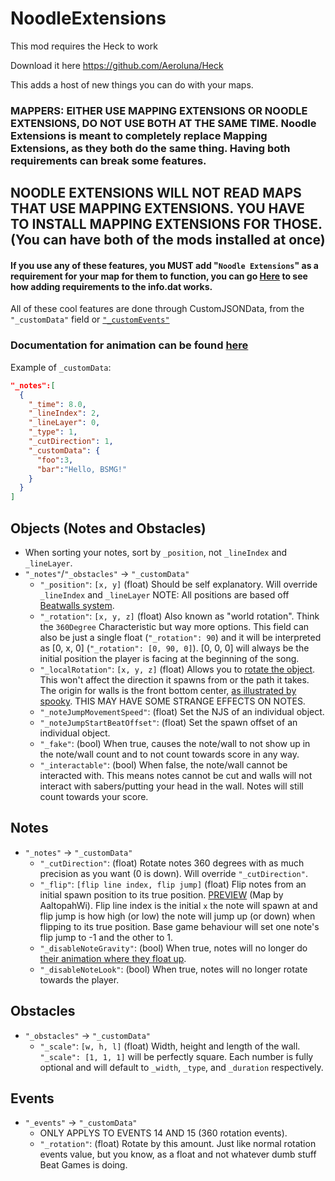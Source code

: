 # NoodleExtensions

This mod requires the Heck to work

Download it here https://github.com/Aeroluna/Heck

This adds a host of new things you can do with your maps.


### MAPPERS: EITHER USE MAPPING EXTENSIONS OR NOODLE EXTENSIONS, DO NOT USE BOTH AT THE SAME TIME. Noodle Extensions is meant to completely replace Mapping Extensions, as they both do the same thing. Having both requirements can break some features.

## NOODLE EXTENSIONS WILL NOT READ MAPS THAT USE MAPPING EXTENSIONS. YOU HAVE TO INSTALL MAPPING EXTENSIONS FOR THOSE. (You can have both of the mods installed at once)

#### If you use any of these features, you MUST add "`Noodle Extensions`" as a requirement for your map for them to function, you can go [Here](https://github.com/Kylemc1413/SongCore/blob/master/README.md) to see how adding requirements to the info.dat works.

All of these cool features are done through CustomJSONData, from the `"_customData"` field or [`"_customEvents"`](Documentation/AnimationDocs.md#custom-events)

### Documentation for animation can be found [here](Documentation/AnimationDocs.md)

Example of `_customData`:
```json
"_notes":[
  {
    "_time": 8.0,
    "_lineIndex": 2,
    "_lineLayer": 0,
    "_type": 1,
    "_cutDirection": 1,
    "_customData": {
      "foo":3,
      "bar":"Hello, BSMG!"
    }
  }
]
```


## Objects (Notes and Obstacles)
  * When sorting your notes, sort by `_position`, not `_lineIndex` and `_lineLayer`.
  * `"_notes"`/`"_obstacles"` -> `"_customData"`
    * `"_position"`: `[x, y]` (float) Should be self explanatory. Will override `_lineIndex` and `_lineLayer` NOTE: All positions are based off [Beatwalls system](https://camo.githubusercontent.com/295a4c05e569c99c6bf07cfabda8d80afdec1b7d/68747470733a2f2f692e696d6775722e636f6d2f557a37614944672e706e673d31303078313030).
    * `"_rotation"`: `[x, y, z]` (float) Also known as "world rotation". Think the `360Degree` Characteristic but way more options. This field can also be just a single float (`"_rotation": 90`) and it will be interpreted as [0, x, 0] (`"_rotation": [0, 90, 0]`). [0, 0, 0] will always be the initial position the player is facing at the beginning of the song.
    * `"_localRotation"`: `[x, y, z]` (float) Allows you to [rotate the object](https://cdn.discordapp.com/attachments/642393483000283146/695698691943825559/unknown.png). This won't affect the direction it spawns from or the path it takes. The origin for walls is the front bottom center, [as illustrated by spooky](https://cdn.discordapp.com/attachments/642393483000283146/725065831850967150/unknown.png). THIS MAY HAVE SOME STRANGE EFFECTS ON NOTES.
    * `"_noteJumpMovementSpeed"`: (float) Set the NJS of an individual object.
    * `"_noteJumpStartBeatOffset"`: (float) Set the spawn offset of an individual object.
    * `"_fake"`: (bool) When true, causes the note/wall to not show up in the note/wall count and to not count towards score in any way.
    * `"_interactable"`: (bool) When false, the note/wall cannot be interacted with. This means notes cannot be cut and walls will not interact with sabers/putting your head in the wall. Notes will still count towards your score.
## Notes
  * `"_notes"` -> `"_customData"`
    * `"_cutDirection"`: (float) Rotate notes 360 degrees with as much precision as you want (0 is down). Will override `"_cutDirection"`.
    * `"_flip"`: `[flip line index, flip jump]` (float) Flip notes from an initial spawn position to its true position. [PREVIEW](https://streamable.com/9o2puz) (Map by AaltopahWi). Flip line index is the initial `x` the note will spawn at and flip jump is how high (or low) the note will jump up (or down) when flipping to its true position. Base game behaviour will set one note's flip jump to -1 and the other to 1.
    * `"_disableNoteGravity"`: (bool) When true, notes will no longer do [their animation where they float up](https://streamable.com/28rqhy).
    * `"_disableNoteLook"`: (bool) When true, notes will no longer rotate towards the player.

## Obstacles
  * `"_obstacles"` -> `"_customData"`
    * `"_scale"`: `[w, h, l]` (float) Width, height and length of the wall. `"_scale": [1, 1, 1]` will be perfectly square. Each number is fully optional and will default to `_width`, `_type`, and `_duration` respectively.

## Events
  * `"_events"` -> `"_customData"`
    * ONLY APPLYS TO EVENTS 14 AND 15 (360 rotation events).
    * `"_rotation"`: (float) Rotate by this amount. Just like normal rotation events value, but you know, as a float and not whatever dumb stuff Beat Games is doing.

